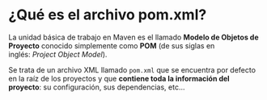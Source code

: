 # ¿Qué es el archivo pom.xml?

La unidad básica de trabajo en Maven es el llamado **Modelo de Objetos de Proyecto** conocido simplemente como **POM** (de sus siglas en inglés: _Project Object Model_).

Se trata de un archivo XML llamado `pom.xml` que se encuentra por defecto en la raíz de los proyectos y que **contiene toda la información del proyecto**: su configuración, sus dependencias, etc...